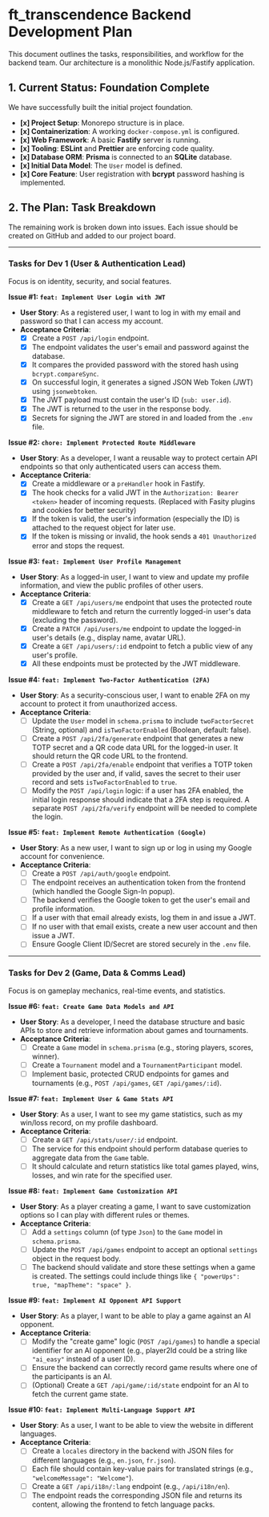 # ft_transcendence Backend Development Plan

This document outlines the tasks, responsibilities, and workflow for the backend team. Our architecture is a monolithic Node.js/Fastify application.

## 1. Current Status: Foundation Complete

We have successfully built the initial project foundation.

-   **[x] Project Setup**: Monorepo structure is in place.
-   **[x] Containerization**: A working `docker-compose.yml` is configured.
-   **[x] Web Framework**: A basic **Fastify** server is running.
-   **[x] Tooling**: **ESLint** and **Prettier** are enforcing code quality.
-   **[x] Database ORM**: **Prisma** is connected to an **SQLite** database.
-   **[x] Initial Data Model**: The `User` model is defined.
-   **[x] Core Feature**: User registration with **bcrypt** password hashing is implemented.

## 2. The Plan: Task Breakdown

The remaining work is broken down into issues. Each issue should be created on GitHub and added to our project board.

---

### Tasks for Dev 1 (User & Authentication Lead)

Focus is on identity, security, and social features.

**Issue #1: `feat: Implement User Login with JWT`**
* **User Story**: As a registered user, I want to log in with my email and password so that I can access my account.
* **Acceptance Criteria**:
    * [x] Create a `POST /api/login` endpoint.
    * [x] The endpoint validates the user's email and password against the database.
    * [x] It compares the provided password with the stored hash using `bcrypt.compareSync`.
    * [x] On successful login, it generates a signed JSON Web Token (JWT) using `jsonwebtoken`.
    * [x] The JWT payload must contain the user's ID (`sub: user.id`).
    * [x] The JWT is returned to the user in the response body.
    * [x] Secrets for signing the JWT are stored in and loaded from the `.env` file.

**Issue #2: `chore: Implement Protected Route Middleware`**
* **User Story**: As a developer, I want a reusable way to protect certain API endpoints so that only authenticated users can access them.
* **Acceptance Criteria**:
    * [x] Create a middleware or a `preHandler` hook in Fastify.
    * [x] The hook checks for a valid JWT in the `Authorization: Bearer <token>` header of incoming requests. (Replaced with Fasity plugins and cookies for better security)
    * [x] If the token is valid, the user's information (especially the ID) is attached to the request object for later use.
    * [x] If the token is missing or invalid, the hook sends a `401 Unauthorized` error and stops the request.

**Issue #3: `feat: Implement User Profile Management`**
* **User Story**: As a logged-in user, I want to view and update my profile information, and view the public profiles of other users.
* **Acceptance Criteria**:
    * [x] Create a `GET /api/users/me` endpoint that uses the protected route middleware to fetch and return the currently logged-in user's data (excluding the password).
    * [x] Create a `PATCH /api/users/me` endpoint to update the logged-in user's details (e.g., display name, avatar URL).
    * [x] Create a `GET /api/users/:id` endpoint to fetch a public view of any user's profile.
    * [x] All these endpoints must be protected by the JWT middleware.

**Issue #4: `feat: Implement Two-Factor Authentication (2FA)`**
* **User Story**: As a security-conscious user, I want to enable 2FA on my account to protect it from unauthorized access.
* **Acceptance Criteria**:
    * [ ] Update the `User` model in `schema.prisma` to include `twoFactorSecret` (String, optional) and `isTwoFactorEnabled` (Boolean, default: false).
    * [ ] Create a `POST /api/2fa/generate` endpoint that generates a new TOTP secret and a QR code data URL for the logged-in user. It should return the QR code URL to the frontend.
    * [ ] Create a `POST /api/2fa/enable` endpoint that verifies a TOTP token provided by the user and, if valid, saves the secret to their user record and sets `isTwoFactorEnabled` to `true`.
    * [ ] Modify the `POST /api/login` logic: if a user has 2FA enabled, the initial login response should indicate that a 2FA step is required. A separate `POST /api/2fa/verify` endpoint will be needed to complete the login.

**Issue #5: `feat: Implement Remote Authentication (Google)`**
* **User Story**: As a new user, I want to sign up or log in using my Google account for convenience.
* **Acceptance Criteria**:
    * [ ] Create a `POST /api/auth/google` endpoint.
    * [ ] The endpoint receives an authentication token from the frontend (which handled the Google Sign-In popup).
    * [ ] The backend verifies the Google token to get the user's email and profile information.
    * [ ] If a user with that email already exists, log them in and issue a JWT.
    * [ ] If no user with that email exists, create a new user account and then issue a JWT.
    * [ ] Ensure Google Client ID/Secret are stored securely in the `.env` file.

---

### Tasks for Dev 2 (Game, Data & Comms Lead)

Focus is on gameplay mechanics, real-time events, and statistics.

**Issue #6: `feat: Create Game Data Models and API`**
* **User Story**: As a developer, I need the database structure and basic APIs to store and retrieve information about games and tournaments.
* **Acceptance Criteria**:
    * [ ] Create a `Game` model in `schema.prisma` (e.g., storing players, scores, winner).
    * [ ] Create a `Tournament` model and a `TournamentParticipant` model.
    * [ ] Implement basic, protected CRUD endpoints for games and tournaments (e.g., `POST /api/games`, `GET /api/games/:id`).

**Issue #7: `feat: Implement User & Game Stats API`**
* **User Story**: As a user, I want to see my game statistics, such as my win/loss record, on my profile dashboard.
* **Acceptance Criteria**:
    * [ ] Create a `GET /api/stats/user/:id` endpoint.
    * [ ] The service for this endpoint should perform database queries to aggregate data from the `Game` table.
    * [ ] It should calculate and return statistics like total games played, wins, losses, and win rate for the specified user.

**Issue #8: `feat: Implement Game Customization API`**
* **User Story**: As a player creating a game, I want to save customization options so I can play with different rules or themes.
* **Acceptance Criteria**:
    * [ ] Add a `settings` column (of type `Json`) to the `Game` model in `schema.prisma`.
    * [ ] Update the `POST /api/games` endpoint to accept an optional `settings` object in the request body.
    * [ ] The backend should validate and store these settings when a game is created. The settings could include things like `{ "powerUps": true, "mapTheme": "space" }`.

**Issue #9: `feat: Implement AI Opponent API Support`**
* **User Story**: As a player, I want to be able to play a game against an AI opponent.
* **Acceptance Criteria**:
    * [ ] Modify the "create game" logic (`POST /api/games`) to handle a special identifier for an AI opponent (e.g., player2Id could be a string like `"ai_easy"` instead of a user ID).
    * [ ] Ensure the backend can correctly record game results where one of the participants is an AI.
    * [ ] (Optional) Create a `GET /api/game/:id/state` endpoint for an AI to fetch the current game state.

**Issue #10: `feat: Implement Multi-Language Support API`**
* **User Story**: As a user, I want to be able to view the website in different languages.
* **Acceptance Criteria**:
    * [ ] Create a `locales` directory in the backend with JSON files for different languages (e.g., `en.json`, `fr.json`).
    * [ ] Each file should contain key-value pairs for translated strings (e.g., `"welcomeMessage": "Welcome"`).
    * [ ] Create a `GET /api/i18n/:lang` endpoint (e.g., `/api/i18n/en`).
    * [ ] The endpoint reads the corresponding JSON file and returns its content, allowing the frontend to fetch language packs.